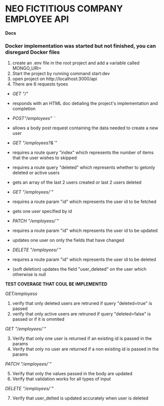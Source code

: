 # NEO FICTITIOUS COMPANY EMPLOYEE API

**Docs**

### Docker implementation was started but not finished, you can disregard Docker files

1. create an .env file in the root project and add a variable called MONGO_URI=<conn string provided in the email>
2. Start the project by running command start:dev
3. open project on http://localhost:3000/api
4. There are 6 requests tyoes

- _GET "/"_
- responds with an HTML doc detialing the project's implementation and completion

- _POST"/employees"_ ¨
- allows a body post request containing the data needed to create a new user

- _GET "/employees?<startAtIndex>&<delete>`"_
- requires a route query "index" which represents the number of items that the user wishes to skipped
- requires a route query "deleted" which represents whether to getonly deleted or active users
- gets an array of the last 2 users created or last 2 users deleted

- _GET "/employees/<id>`"_
- requires a route param "id" which represents the user id to be fetched
- gets one user specified by id

- _PATCH "/employees/<id>`"_
- requires a route param "id" which represents the user id to be updated
- updates one user on only the fields that have changed

- _DELETE "/employees/<id>`"_
- requires a route param "id" which represents the user id to be deleted
- (soft deletion) updates the field "user_deleted" on the user which otherwise is null

**TEST COVERAGE THAT COUL BE IMPLEMENTED**

_GET/employess_

1. verify that only deleted users are retruned if query "deleted=true" is passed
2. verify that only active users are retruned if query "deleted=false" is passed or if it is ommited

_GET "/employees/<id>`"_

3. Verify that only one user is returned if an existing id is passed in the params
4. Verify that only no user are returned if a non existing id is passed in the params

_PATCH "/employees/<id>`"_

5. Verify that only the values passed in the body are updated
6. Verify that validation works for all types of input

_DELETE "/employees/<id>`"_

7. Verify that user_delted is updated accurately when user is deleted
